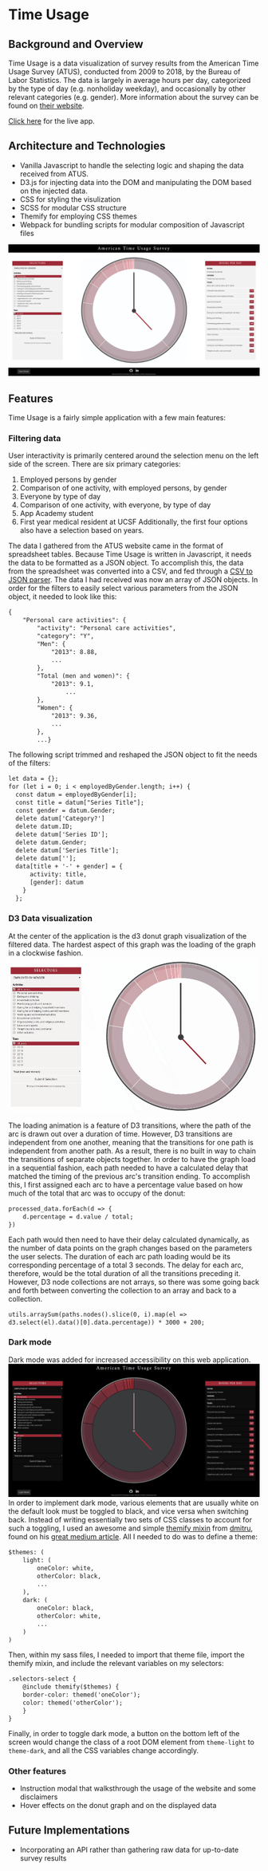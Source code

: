 # Time Usage

## Background and Overview
Time Usage is a data visualization of survey results from the American Time Usage Survey (ATUS), conducted from 2009 to 2018, by the Bureau of Labor Statistics. The data is largely in average hours per day, categorized by the type of day (e.g. nonholiday weekday), and occasionally by other relevant categories (e.g. gender). More information about the survey can be found on [their website](https://www.bls.gov/tus/).

[Click here](https://rayoowoo.github.io/TimeUsage) for the live app.

## Architecture and Technologies

* Vanilla Javascript to handle the selecting logic and shaping the data received from ATUS.
* D3.js for injecting data into the DOM and manipulating the DOM based on the injected data.
* CSS for styling the visulization
* SCSS for modular CSS structure
* Themify for employing CSS themes
* Webpack for bundling scripts for modular composition of Javascript files

![Time Usage Cover](/src/assets/images/timeusage.png)

## Features
Time Usage is a fairly simple application with a few main features:

### Filtering data
User interactivity is primarily centered around the selection menu on the left side of the screen. There are six primary categories:
1. Employed persons by gender
2. Comparison of one activity, with employed persons, by gender
3. Everyone by type of day
4. Comparison of one activity, with everyone, by type of day
5. App Academy student
6. First year medical resident at UCSF
Additionally, the first four options also have a selection based on years. 

The data I gathered from the ATUS website came in the format of spreadsheet tables. Because Time Usage is written in Javascript, it needs the data to be formatted as a JSON object. To accomplish this, the data from the spreadsheet was converted into a CSV, and fed through a [CSV to JSON parser](https://www.csvjson.com/csv2json). The data I had received was now an array of JSON objects. In order for the filters to easily select various parameters from the JSON object, it needed to look like this:
```
{
    "Personal care activities": {
        "activity": "Personal care activities",
        "category": "Y",
        "Men": {
            "2013": 8.88,
            ...
        },
        "Total (men and women)": {
            "2013": 9.1,
                ...
        },
        "Women": {
            "2013": 9.36,
            ...
        },
        ...}
```
The following script trimmed and reshaped the JSON object to fit the needs of the filters:
```
let data = {};
for (let i = 0; i < employedByGender.length; i++) {
  const datum = employedByGender[i];
  const title = datum["Series Title"];
  const gender = datum.Gender;
  delete datum['Category?']
  delete datum.ID;
  delete datum['Series ID'];
  delete datum.Gender;
  delete datum['Series Title'];
  delete datum[''];
  data[title + '-' + gender] = {
      activity: title,
      [gender]: datum
    }
  };
```

### D3 Data visualization
At the center of the application is the d3 donut graph visualization of the filtered data. The hardest aspect of this graph was the loading of the graph in a clockwise fashion. 
![clock-spinning](/src/assets/images/clocks.gif)

The loading animation is a feature of D3 transitions, where the path of the arc is drawn out over a duration of time. However, D3 transitions are independent from one another, meaning that the transitions for one path is independent from another path. As a result, there is no built in way to chain the transitions of separate objects together. In order to have the graph load in a sequential fashion, each path needed to have a calculated delay that matched the timing of the previous arc's transition ending. To accomplish this, I first assigned each arc to have a percentage value based on how much of the total that arc was to occupy of the donut:

```
processed_data.forEach(d => {
    d.percentage = d.value / total;
})
```
Each path would then need to have their delay calculated dynamically, as the number of data points on the graph changes based on the parameters the user selects. The duration of each arc path loading would be its corresponding percentage of a total 3 seconds. The delay for each arc, therefore, would be the total duration of all the transitions preceding it. However, D3 node collections are not arrays, so there was some going back and forth between converting the collection to an array and back to a collection.
```
utils.arraySum(paths.nodes().slice(0, i).map(el => d3.select(el).data()[0].data.percentage)) * 3000 + 200;
```

### Dark mode
Dark mode was added for increased accessibility on this web application. 
![dark-mode](src/assets/images/time_dark.png)
In order to implement dark mode, various elements that are usually white on the default look must be toggled to black, and vice versa when switching back. Instead of writing essentially two sets of CSS classes to account for such a toggling, I used an awesome and simple [themify mixin](https://gist.github.com/dmitru/39245f9e702dad9b04d504c549fc1814#file-scss-theming-5-themify-scss) from [dmitru](https://github.com/dmitru), found on his [great medium article](https://medium.com/@dmitriy.borodiy/easy-color-theming-with-scss-bc38fd5734d1). All I needed to do was to define a theme:

```
$themes: (
    light: (
        oneColor: white,
        otherColor: black,
        ...
    ),
    dark: (
        oneColor: black,
        otherColor: white,
        ...
    )
)
```
Then, within my sass files, I needed to import that theme file, import the themify mixin, and include the relevant variables on my selectors:
```
.selectors-select {
    @include themify($themes) {
    border-color: themed('oneColor');
    color: themed('otherColor');
    }
}
```
Finally, in order to toggle dark mode, a button on the bottom left of the screen would change the class of a root DOM element from `theme-light` to `theme-dark`, and all the CSS variables change accordingly.

### Other features
* Instruction modal that walksthrough the usage of the website and some disclaimers
* Hover effects on the donut graph and on the displayed data


## Future Implementations
* Incorporating an API rather than gathering raw data for up-to-date survey results